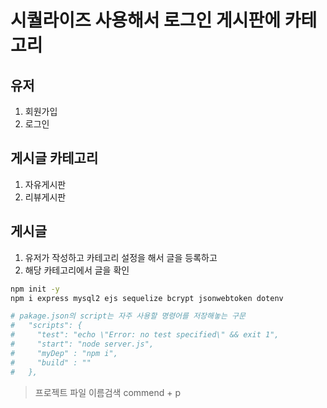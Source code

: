 # 시퀄라이즈 사용해서 로그인 게시판에 카테고리

## 유저
1. 회원가입
2. 로그인

## 게시글 카테고리
1. 자유게시판
2. 리뷰게시판

## 게시글
1. 유저가 작성하고 카테고리 설정을 해서 글을 등록하고
2. 해당 카테고리에서 글을 확인

```sh
npm init -y
npm i express mysql2 ejs sequelize bcrypt jsonwebtoken dotenv

# pakage.json의 script는 자주 사용할 명령어를 저장해놓는 구문
#   "scripts": {
#     "test": "echo \"Error: no test specified\" && exit 1",
#     "start": "node server.js",
#     "myDep" : "npm i",
#     "build" : ""
#   },
```

> 프로젝트 파일 이름검색 commend + p